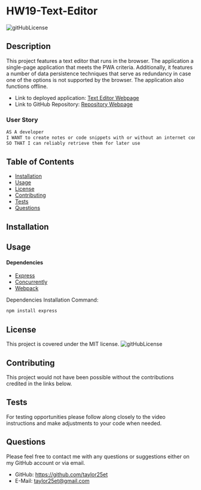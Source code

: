# HW19-Text-Editor 
![gitHubLicense](https://img.shields.io/badge/License-MIT-green.svg)


## Description
This project features a text editor that runs in the browser. The application a single-page application that meets the PWA criteria. Additionally, it features a number of data persistence techniques that serve as redundancy in case one of the options is not supported by the browser. The application also functions offline.<br>
- Link to deployed application: [Text Editor Webpage]()
- Link to GitHub Repository: [Repository Webpage](https://github.com/Taylor25et/HW19-Text-Editor)

### User Story
```md
AS A developer
I WANT to create notes or code snippets with or without an internet connection
SO THAT I can reliably retrieve them for later use
```

## Table of Contents

- [Installation](#installation)
- [Usage](#usage)
- [License](#license)
- [Contributing](#contributing)
- [Tests](#tests)
- [Questions](#questions)

## Installation 

## Usage

#### Dependencies
- [Express](https://www.npmjs.com/package/express)
- [Concurrently](https://www.npmjs.com/package/concurrently)
- [Webpack](https://www.npmjs.com/package/webpack)

Dependencies Installation Command:
```md
npm install express
```

## License
This project is covered under the MIT license. 
![gitHubLicense](https://img.shields.io/badge/License-MIT-green.svg)

## Contributing
This project would not have been possible without the contributions credited in the links below.

## Tests
For testing opportunities please follow along closely to the video instructions and make adjustments to your code when needed.

## Questions

Please feel free to contact me with any questions or suggestions either on my GitHub account or via email.
* GitHub: https://github.com/taylor25et
* E-Mail: taylor25et@gmail.com


